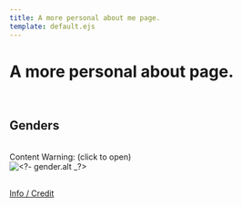 ```yaml
---
title: A more personal about me page.
template: default.ejs
---
```


# A more personal about page.

<br>

## Genders

<br>

<?
genders = [
  {
    "name": "CringeWild",
    "description": "Where your gender is like, so many combined feelings, colours, aesthetics that it's just pure cringy excitement energy.",
    "alt": "A flag with cyan stripes on top and bottom, rainbow stars overlayed on the cyan stripes. Vertical blocks making rainbow gradients with sparkles inbetween the cyan stripes. A glittery strip inbetween them. A white stripe in the center. A Yellow, Cyan and Magenta circle overlapping eachover to mix to the colours Green, Blue, Red and Black.",
    "credit": "https://twitter.com/kagaminecore/status/1300156483716419586",
    "cw": "eyestrain"
  },
  {
    "name": "GNDgender",
    "description": "A gender where your gender is simply just connected to gender. No specific gender, it's just. Gender. the Gender is there, and you can feel it but you can't see or understand it. There is just a vague presence of the concept of gender Somewhere.",
    "alt": "A flag with the colours: light blue, pink, yellow and blueish purple.",
    "credit": "https://twitter.com/rabbitdeku/status/1299885784691093510"
  },
  {
    "name": "Chaotigender",
    "description": "Chaotigender is a neurogender exclusively for those with adhd who feel that their adhd directly influences their ability to properly analyze and pinpoint their gender.",
    "alt": "A flag with swirls and spheres in different colours placed in a very chaotic manner.",
    "credit": "https://transgalaxies.tumblr.com/post/168410185975/new-chaotigender-flag-art-credit-to-kyressin",
  },
  {
    "name": "Chaosgender",
    "description": "When your gender does lots of confusing things and doesn’t make sense to anyone.",
    "alt": "A flag that is very chaotic, with random inverted colours in overlayed with random lines, almost like smashed glass.",
    "credit": "https://pride-color-schemes.tumblr.com/post/148074168876/chaosgender"
  },
  {
    "name": "Passimlix",
    "description": "A non-binary in nature gender that is very chaotic and bouncy. it gives the user a feeling of euphoria despite being hard to pin down.",
    "alt": "A flag made of horizontal stripes with the colours: black, cyan, blue, purple, black, black, red, orange, yellow, black. The middle of the flag has the inner portions inside the black switched around, keeping sam order however switched around (black, red, orange, yellow, black, black, cyan, blue, purple, black)",
    "credit": "https://mahoumogai.tumblr.com/post/611331107848323072/passimlix-a-non-binary-in-nature-gender-that-is"
  },
  {
    "name": "Endergender",
    "description": "A subsect of Gamegender that is influenced and/or associated by the game Minecraft. It is a fluid gender that feels as if its \"teleporting\" rapidly and is never in one place. It sometimes picks up chunks from other genders to use for itself before dropping them and moving on.",
    "alt": "A flag with various shades of purple, grey and black. The colours of a enderman.",
    "credit": "https://nebularomantic.tumblr.com/post/181148032634/new-term-endergender-a-subsect-of-gamegender-that"
  },
  {
    "name": "Plushgender",
    "description": "A gender that feels related to a stuffed animal, or for feelings of stuffed animal kin.",
    "alt": "A striped gradient going from soft brown to white.",
    "credit": "https://variant-archive.tumblr.com/post/186676258922/honestly-ive-been-searching-for-it-and-i-cant"
  },
  {
    "name": "Scenecoric",
    "description": "A xenogender related to scenecore.",
    "alt": "A flag with shades of blue, green, yellow, white, pink, purple and black.",
    "credit": "https://beyond-mogai-pride-flags.tumblr.com/post/182950477110/scenecoric-pride-flag"
  },
  {
    "name": "Staticgender",
    "description": "A gender which can best be described as TV static; fuzzy and incomprehensible.",
    "alt": "A flag consisting of different shades of grey, overlayed by pixels of black like TV static.",
    "credit": "A gender which can best be described as TV static; fuzzy and incomprehensible."
  },
  {
    "name": "Fluffgender",
    "description": "A very floofy gender. A feeling of soft fluffyness.",
    "alt": "A flag with the colours: green, light blue, purple, lilac, redish orange and yellow. It has a cat-like black line overlay.",
    "credit": "https://insaneishfurry.tumblr.com/post/187402721354/fluffgender"
  },
  {
    "name": "Smolgender",
    "description": "A feeling of smallness.",
    "alt": "A flag with the colours of: pink, blue and green.",
    "credit": "https://heterosexualisnotadefault.tumblr.com/post/161565737929/queerheadcanonoftheday-is-a-sweetheart-and-got"
  },
  {
    "name": "Autigender",
    "description": "A gender which can only be understood in the context of being autistic.",
    "alt": "A flag with a light green to dark green gradient background. The infinity symbol overlayed.",
    "credit": "https://web.archive.org/web/20190410025918/https://www.deviantart.com/pride-flags/art/Autigender-555595042"
  },
/*  {
    "name": "",
    "description": "",
    "alt": "",
    "credit": ""
  },
*/
]
?>

<? genders.forEach(function(gender){ ?>

<? if ("cw" in gender) { ?>
<span class="cw_hidden" role="checkbox" onclick="open_cw(this)" aria-label="Content Warning: <?- gender.cw _?> (click to open, requires javascript)" aria-expanded="false">
<span class="cw_text">Content Warning: <?- gender.cw _?> (click to open)</span>

<div class="cw_content_hidden" aria-hidden=true>
<? } ?>



<div class="gender">
<img class="gender_image" alt="<?- gender.alt _?>" src="img/gender_flags/<?- gender.name.toLowerCase() _?>.jpg">
<div class="gender_text">

## <?- gender.name _?>

<?- gender.description _?>


[Info / Credit](<?- gender.credit _?>)

</div>
</div>
<? if ("cw" in gender) { ?>
</div>
</span>
<? } ?>
<? }); ?>

